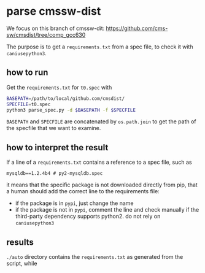 # parse cmssw-dist

We focus on this branch of cmssw-dit: https://github.com/cms-sw/cmsdist/tree/comp_gcc630

The purpose is to get a `requirements.txt` from a spec file, to check it
with `caniusepython3`.

## how to run

Get the `requirements.txt` for `t0.spec` with

```bash
BASEPATH=/path/to/local/github.com/cmsdist/
SPECFILE=t0.spec
python3 parse_spec.py -d $BASEPATH -f $SPECFILE
```

`BASEPATH` and `SPECFILE` are concatenated by `os.path.join` to get the path
of the specfile that we want to examine.

## how to interpret the result

If a line of a `requirements.txt` contains a reference to a spec file, such
as 

```
mysqldb==1.2.4b4 # py2-mysqldb.spec
```

it means that the specific package is not downloaded directly from pip,
that a human should add the correct line to the requirements file:

* if the package is in `pypi`, just change the name
* if the package is not in `pypi`, comment the line and check manually
  if the third-party dependency supports python2. do not rely on `caniusepython3`

## results

`./auto` directory contains the `requirements.txt` as generated from the script,
while 